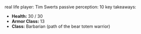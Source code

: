 real life player: Tim Swerts
passive perception: 10
key takeaways:
- **Health:** 30 / 30
- **Armor Class:** 13
- **Class:** Barbarian (path of the bear totem warrior)